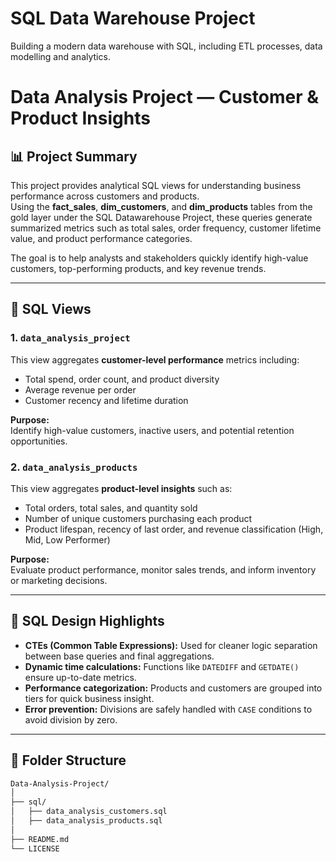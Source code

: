 # SQL Data Warehouse Project
Building a modern data warehouse with SQL, including ETL processes, data modelling and analytics.




# Data Analysis Project — Customer & Product Insights

## 📊 Project Summary
This project provides analytical SQL views for understanding business performance across customers and products.  
Using the **fact_sales**, **dim_customers**, and **dim_products** tables from the gold layer under the SQL Datawarehouse Project, these queries generate summarized metrics such as total sales, order frequency, customer lifetime value, and product performance categories.

The goal is to help analysts and stakeholders quickly identify high-value customers, top-performing products, and key revenue trends.

---

## 🧱 SQL Views

### 1. `data_analysis_project`
This view aggregates **customer-level performance** metrics including:
- Total spend, order count, and product diversity
- Average revenue per order
- Customer recency and lifetime duration

**Purpose:**  
Identify high-value customers, inactive users, and potential retention opportunities.

### 2. `data_analysis_products`
This view aggregates **product-level insights** such as:
- Total orders, total sales, and quantity sold
- Number of unique customers purchasing each product
- Product lifespan, recency of last order, and revenue classification (High, Mid, Low Performer)

**Purpose:**  
Evaluate product performance, monitor sales trends, and inform inventory or marketing decisions.

---

## 🧠 SQL Design Highlights
- **CTEs (Common Table Expressions):** Used for cleaner logic separation between base queries and final aggregations.
- **Dynamic time calculations:** Functions like `DATEDIFF` and `GETDATE()` ensure up-to-date metrics.
- **Performance categorization:** Products and customers are grouped into tiers for quick business insight.
- **Error prevention:** Divisions are safely handled with `CASE` conditions to avoid division by zero.

---

## 📁 Folder Structure
```bash
Data-Analysis-Project/
│
├── sql/
│   ├── data_analysis_customers.sql
│   ├── data_analysis_products.sql
│
├── README.md
└── LICENSE

